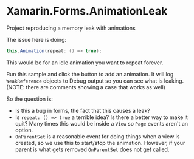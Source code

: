 # Xamarin.Forms.AnimationLeak
Project reproducing a memory leak with animations

The issue here is doing:
```csharp
this.Animation(repeat: () => true);
```
This would be for an idle animation you want to repeat forever.

Run this sample and click the button to add an animation. It will log `WeakReference` objects to Debug output so you can see what is leaking. (NOTE: there are comments showing a case that works as well)

So the question is:
- Is this a bug in forms, the fact that this causes a leak?
- Is `repeat: () => true` a terrible idea? Is there a better way to make it quit? Many times this would be inside a `View` so `Page` events aren't an option.
- `OnParentSet` is a reasonable event for doing things when a view is created, so we use this to start/stop the animation. However, if your parent is what gets removed `OnParentSet` does not get called.
